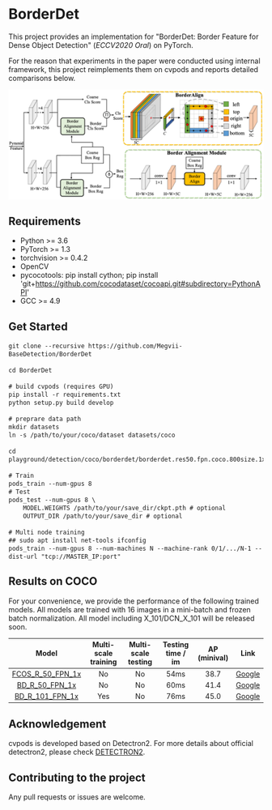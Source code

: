 # BorderDet

This project provides an implementation for "BorderDet: Border Feature for Dense Object Detection" (*ECCV2020 Oral*) on PyTorch.

For the reason that experiments in the paper were conducted using internal framework, this project reimplements them on cvpods and reports detailed comparisons below.

<center><img src="./playground/detection/coco/borderdet/intro/borderdet.png" width="700" align="middle"/></center>

## Requirements
* Python >= 3.6
* PyTorch >= 1.3
* torchvision >= 0.4.2
* OpenCV
* pycocotools: pip install cython; pip install 'git+https://github.com/cocodataset/cocoapi.git#subdirectory=PythonAPI'
* GCC >= 4.9

## Get Started
```shell
git clone --recursive https://github.com/Megvii-BaseDetection/BorderDet

cd BorderDet

# build cvpods (requires GPU)
pip install -r requirements.txt
python setup.py build develop

# preprare data path
mkdir datasets
ln -s /path/to/your/coco/dataset datasets/coco

cd playground/detection/coco/borderdet/borderdet.res50.fpn.coco.800size.1x

# Train
pods_train --num-gpus 8
# Test
pods_test --num-gpus 8 \
    MODEL.WEIGHTS /path/to/your/save_dir/ckpt.pth # optional
    OUTPUT_DIR /path/to/your/save_dir # optional

# Multi node training
## sudo apt install net-tools ifconfig
pods_train --num-gpus 8 --num-machines N --machine-rank 0/1/.../N-1 --dist-url "tcp://MASTER_IP:port"

```

## Results on COCO
For your convenience, we provide the performance of the following trained models. All models are trained with 16 images in a mini-batch and frozen batch normalization. All model including X_101/DCN_X_101 will be released soon.

| Model | Multi-scale training | Multi-scale testing | Testing time / im | AP (minival) | Link |
|:---:  |:--------------------:|:--------------------:|:-----------------:|:-------:|:---:|
| [FCOS_R_50_FPN_1x](https://github.com/Megvii-BaseDetection/BorderDet/blob/master/playground/detection/coco/fcos/fcos.res50.fpn.coco.800size.1x) | No | No | 54ms | 38.7 | [Google](https://drive.google.com/file/d/1hcDobxvqolMwqj20BEAPikSMcz4NYZRx/view?usp=sharing)
| [BD_R_50_FPN_1x](https://github.com/Megvii-BaseDetection/BorderDet/blob/master/playground/detection/coco/borderdet/borderdet.res50.fpn.coco.800size.1x) | No | No | 60ms | 41.4 | [Google](https://drive.google.com/file/d/1nhGA0TYtwGp_RMwPoZDAPbZ_TNL8-XCj/view?usp=sharing)
| [BD_R_101_FPN_1x](https://github.com/Megvii-BaseDetection/BorderDet/blob/master/playground/detection/coco/borderdet/borderdet.res101.fpn.coco.800size.2x) | Yes | No | 76ms | 45.0 | [Google](https://drive.google.com/file/d/1LEbLZwP_9eKbpZXC52D5B_V85A4pr9eE/view?usp=sharing)



## Acknowledgement
cvpods is developed based on Detectron2. For more details about official detectron2, please check [DETECTRON2](https://github.com/facebookresearch/detectron2/blob/master/README.md).


## Contributing to the project
Any pull requests or issues are welcome.
